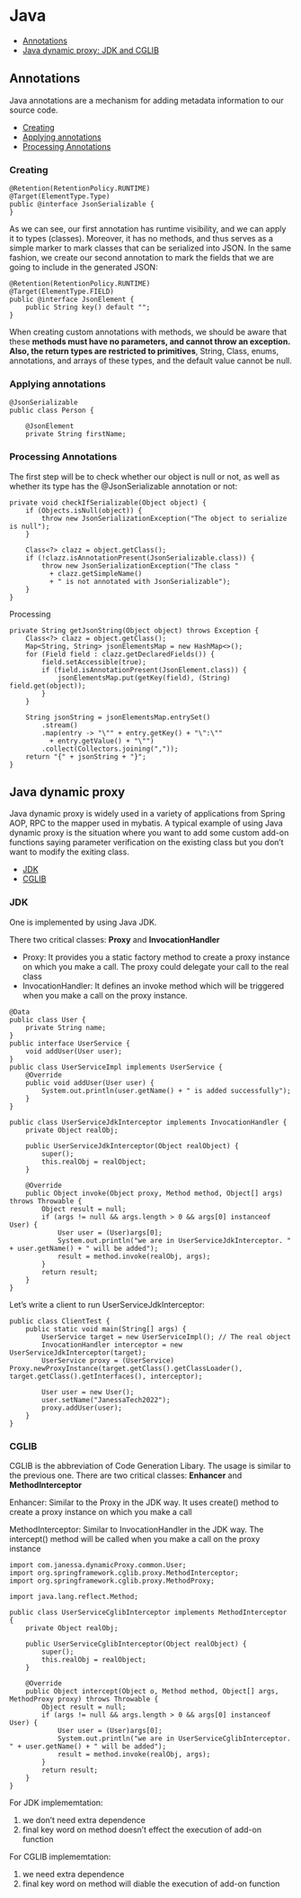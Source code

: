 # Java

* [Annotations](#annotations)
* [Java dynamic proxy: JDK and CGLIB](#java-dynamic-proxy)

## Annotations
Java annotations are a mechanism for adding metadata information to our source code.
* [Creating](#creating)
* [Applying annotations](#applying-annotations)
* [Processing Annotations](#processing-annotations)

### Creating
```
@Retention(RetentionPolicy.RUNTIME)
@Target(ElementType.Type)
public @interface JsonSerializable {
}
```
As we can see, our first annotation has runtime visibility, and we can apply it to types (classes). 
Moreover, it has no methods, and thus serves as a simple marker to mark classes that can be serialized into JSON.
In the same fashion, we create our second annotation to mark the fields that we are going to include in the generated JSON:
```
@Retention(RetentionPolicy.RUNTIME)
@Target(ElementType.FIELD)
public @interface JsonElement {
    public String key() default "";
}
```
When creating custom annotations with methods, we should be aware that these **methods must have no parameters, 
and cannot throw an exception. Also, the return types are restricted to primitives**, 
String, Class, enums, annotations, and arrays of these types, and the default value cannot be null.

### Applying annotations
```
@JsonSerializable
public class Person {

    @JsonElement
    private String firstName;
```

### Processing Annotations
The first step will be to check whether our object is null or not, 
as well as whether its type has the @JsonSerializable annotation or not:
```
private void checkIfSerializable(Object object) {
    if (Objects.isNull(object)) {
        throw new JsonSerializationException("The object to serialize is null");
    }
        
    Class<?> clazz = object.getClass();
    if (!clazz.isAnnotationPresent(JsonSerializable.class)) {
        throw new JsonSerializationException("The class " 
          + clazz.getSimpleName() 
          + " is not annotated with JsonSerializable");
    }
}
```
Processing
```
private String getJsonString(Object object) throws Exception {	
    Class<?> clazz = object.getClass();
    Map<String, String> jsonElementsMap = new HashMap<>();
    for (Field field : clazz.getDeclaredFields()) {
        field.setAccessible(true);
        if (field.isAnnotationPresent(JsonElement.class)) {
            jsonElementsMap.put(getKey(field), (String) field.get(object));
        }
    }		
     
    String jsonString = jsonElementsMap.entrySet()
        .stream()
        .map(entry -> "\"" + entry.getKey() + "\":\"" 
          + entry.getValue() + "\"")
        .collect(Collectors.joining(","));
    return "{" + jsonString + "}";
}
```

## Java dynamic proxy

Java dynamic proxy is widely used in a variety of applications from Spring AOP, RPC to the mapper used in mybatis. 
A typical example of using Java dynamic proxy is the situation where you want to add some custom add-on functions 
saying parameter verification on the existing class but you don’t want to modify the exiting class.

* [JDK](#jdk)
* [CGLIB](#cglib)

### JDK
One is implemented by using Java JDK.

There two critical classes: **Proxy** and **InvocationHandler**

* Proxy: It provides you a static factory method to create a proxy instance on which you make a call. The proxy could delegate your call to the real class
* InvocationHandler: It defines an invoke method which will be triggered when you make a call on the proxy instance.

```
@Data
public class User {
    private String name;
}
public interface UserService {
    void addUser(User user);
}
public class UserServiceImpl implements UserService {
    @Override
    public void addUser(User user) {
        System.out.println(user.getName() + " is added successfully");
    }
}
```

```
public class UserServiceJdkInterceptor implements InvocationHandler {
    private Object realObj;

    public UserServiceJdkInterceptor(Object realObject) {
        super();
        this.realObj = realObject;
    }

    @Override
    public Object invoke(Object proxy, Method method, Object[] args) throws Throwable {
        Object result = null;
        if (args != null && args.length > 0 && args[0] instanceof User) {
            User user = (User)args[0];
            System.out.println("we are in UserServiceJdkInterceptor. " + user.getName() + " will be added");
            result = method.invoke(realObj, args);
        }
        return result;
    }
}
```
Let’s write a client to run UserServiceJdkInterceptor:
```
public class ClientTest {
    public static void main(String[] args) {
        UserService target = new UserServiceImpl(); // The real object
        InvocationHandler interceptor = new UserServiceJdkInterceptor(target);
        UserService proxy = (UserService) Proxy.newProxyInstance(target.getClass().getClassLoader(), target.getClass().getInterfaces(), interceptor);

        User user = new User();
        user.setName("JanessaTech2022");
        proxy.addUser(user);
    }
}
```

### CGLIB

CGLIB is the abbreviation of Code Generation Libary. The usage is similar to the previous one. 
There are two critical classes: **Enhancer** and **MethodInterceptor**

Enhancer: Similar to the Proxy in the JDK way. It uses create() method to create a proxy instance on which you make a call

MethodInterceptor: Similar to InvocationHandler in the JDK way. 
The intercept() method will be called when you make a call on the proxy instance

```
import com.janessa.dynamicProxy.common.User;
import org.springframework.cglib.proxy.MethodInterceptor;
import org.springframework.cglib.proxy.MethodProxy;

import java.lang.reflect.Method;

public class UserServiceCglibInterceptor implements MethodInterceptor {
    private Object realObj;

    public UserServiceCglibInterceptor(Object realObject) {
        super();
        this.realObj = realObject;
    }

    @Override
    public Object intercept(Object o, Method method, Object[] args, MethodProxy proxy) throws Throwable {
        Object result = null;
        if (args != null && args.length > 0 && args[0] instanceof User) {
            User user = (User)args[0];
            System.out.println("we are in UserServiceCglibInterceptor. " + user.getName() + " will be added");
            result = method.invoke(realObj, args);
        }
        return result;
    }
}
```


For JDK implememtation:
1. we don’t need extra dependence 
2. final key word on method doesn’t effect the execution of add-on function

For CGLIB implememtation: 
1. we need extra dependence 
2. final key word on method will diable the execution of add-on function